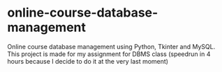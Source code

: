 # online-course-database-management
Online course database management using Python, Tkinter and MySQL. This project is made for my assignment for DBMS class (speedrun in 4 hours because I decide to do it at the very last moment)
